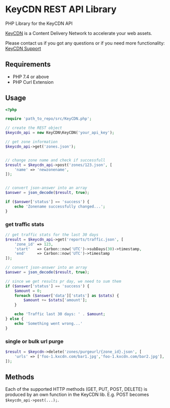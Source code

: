KeyCDN REST API Library
=======================

PHP Library for the KeyCDN API

[KeyCDN](https://www.keycdn.com) is a Content Delivery Network to accelerate your web assets.

Please contact us if you got any questions or if you need more functionality: [KeyCDN Support](https://www.keycdn.com/contacts)

## Requirements
- PHP 7.4 or above
- PHP Curl Extension

## Usage
```php
<?php

require 'path_to_repo/src/KeyCDN.php';

// create the REST object
$keycdn_api = new KeyCDN\KeyCDN('your_api_key');

// get zone information
$keycdn_api->get('zones.json');


// change zone name and check if successfull
$result = $keycdn_api->post('zones/123.json', [
    'name' => 'newzonename',
]);


// convert json-answer into an array
$answer = json_decode($result, true);

if ($answer['status'] == 'success') {
    echo 'Zonename successfully changed...';
}
```


### get traffic stats

```php
// get traffic stats for the last 30 days
$result = $keycdn_api->get('reports/traffic.json', [
    'zone_id' => 123,
    'start'   => Carbon::now('UTC')->subDays(30)->timestamp,
    'end'     => Carbon::now('UTC')->timestamp
]);

// convert json-answer into an array
$answer = json_decode($result, true);

// since we get results pr day, we need to sum them
if ($answer['status'] == 'success') {
    $amount = 0;
    foreach ($answer['data']['stats'] as $stats) {
        $amount += $stats['amount'];
    }

    echo 'Traffic last 30 days: ' . $amount;
} else {
    echo 'Something went wrong...'
}

```


### single or bulk url purge

```php
$result = $keycdn->delete('zones/purgeurl/{zone_id}.json', [
    'urls' => ['foo-1.kxcdn.com/bar1.jpg','foo-1.kxcdn.com/bar2.jpg'],
]);
```


## Methods

Each of the supported HTTP methods (GET, PUT, POST, DELETE) is produced by an own function in the KeyCDN lib. E.g. POST becomes ```$keycdn_api->post(...);```.
